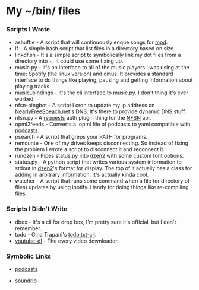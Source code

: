 My ~/bin/ files
=========

### Scripts I Wrote
* ashuffle - A script that will continuously enque songs for [mpd][].
* lf - A simple bash script that list files in a directory based on size.
* linkdf.sh - It's a simple script to symbolically link my dot files from a
directory into ~. It could use some fixing up.
* music.py - It's an interface to all of the music players I was using at the
time: Spotify (the linux version) and cmus. It provides a standard interface to
do things like playing, pausing and getting information about playing tracks.
* music\_bindings - It's the cli interface to music.py. I don't thing it's ever
worked.
* nfsn-pingbot - A script I cron to update my ip address on 
[NearlyFreeSpeach.net][nfsn]'s
DNS. It's there to provide dynamic DNS stuff.
* nfsn.py - A [requests][] auth plugin thing for the [NFSN][nfsn] api.
* opml2feeds - Converts a .opml file of podcasts to yaml compatible with [podcasts][].
* psearch - A script that greps your PATH for programs.
* remounte - One of my drives keeps disconnecting. So instead of fixing the problem I 
wrote a script to disconnect it and reconnect it.
* rundzen - Pipes status.py into [dzen2][] with some custom font options.
* status.py - A python script that writes various system information to stdout
in [dzen2][]'s format for display. The top of it actually has a class for adding in
arbitrary information. It's actually kinda cool.
* watcher - A script that runs some command when a file (or directory of files) 
updates by using inotify. Handy for doing things like re-compiling files.

### Scripts I Didn't Write
* dbox - It's a cli for drop box, I'm pretty sure it's official, but
I don't remember.
* todo - Gina Trapani's [todo.txt-cli][todo].
* [youtube-dl][] - The every video downloader.

### Symbolic Links
* [podcasts][]
* [soundrip][]

  [podcasts]: https://github.com/Joshkunz/podcasts
  [soundrip]: https://github.com/Joshkunz/soundrip
  [dzen2]: https://github.com/robm/dzen
  [nfsn]: https://www.nearlyfreespeech.net/
  [requests]: http://docs.python-requests.org/en/latest/
  [youtube-dl]: http://rg3.github.com/youtube-dl/
  [todo]: http://todotxt.com/
  [mpd]: http://mpd.wikia.com/wiki/Music_Player_Daemon_Wiki

